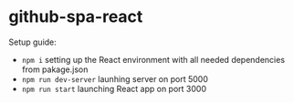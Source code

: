 # github-spa-react

Setup guide:

* `npm i` setting up the React environment with all needed dependencies from pakage.json
* `npm run dev-server` launhing server on port 5000
* `npm run start` launching React app on port 3000
